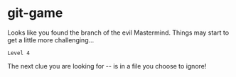 git-game
========

Looks like you found the branch of the evil Mastermind.
Things may start to get a little more challenging...

``Level 4``

The next clue you are looking for --
   is in a file you choose to ignore!

